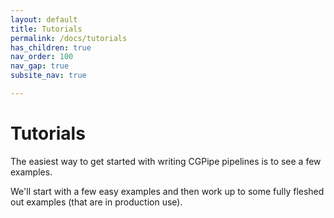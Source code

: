 ```yaml
---
layout: default
title: Tutorials
permalink: /docs/tutorials
has_children: true
nav_order: 100
nav_gap: true
subsite_nav: true

---
```


# Tutorials

The easiest way to get started with writing CGPipe pipelines is to see a few examples. 

We'll start with a few easy examples and then work up to some fully fleshed out examples (that are in production use).

<!--
1. DNA alignment with BWA (simple)
1. DNA alignment with BWA (complex)
-->